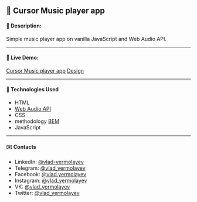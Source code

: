 ## :pushpin: Cursor Music player app
#### :memo: Description: 

Simple music player app on vanilla JavaScript and Web Audio API.
___

#### :link: Live Demo: 
[Cursor Music player app](https://vlad-yermolayev.github.io/cursor-music-player-app/)
[Design](https://t.me/assedo_studio_templates/73)
___

#### :rocket: Technologies Used

* HTML
* [Web Audio API](https://www.w3.org/TR/webaudio/)
* CSS
* methodology [BEM](https://en.bem.info/)
* JavaScript

___

#### :envelope: Contacts
* LinkedIn: [@vlad-yermolayev](https://www.linkedin.com/in/vlad-yermolayev/)
* Telegram: [@vlad_yermolayev](https://t.me/vlad_yermolayev)
* Facebook: [@vlad.yermolayev](https://www.facebook.com/vlad.yermolayev/)
* Instagram: [@vlad_yermolayev](https://www.instagram.com/vlad_yermolayev/)
* VK: [@vlad_yermolayev](https://vk.com/vlad_yermolayev)
* Twitter: [@vlad_yermolayev](https://twitter.com/vlad_yermolayev)
